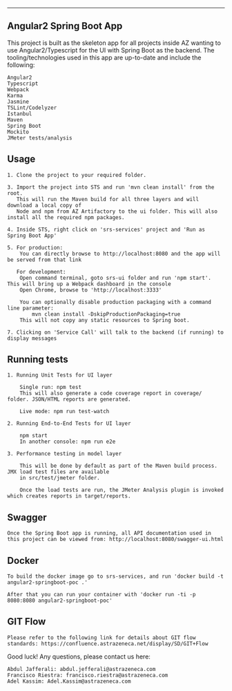 -------------------------
Angular2 Spring Boot App
-------------------------

  This project is built as the skeleton app for all projects inside AZ wanting to use Angular2/Typescript for the UI with Spring Boot as the backend. The tooling/technologies used
  in this app are up-to-date and include the following:

	Angular2
	Typescript
	Webpack
	Karma
	Jasmine
	TSLint/Codelyzer
	Istanbul
	Maven
	Spring Boot
	Mockito
	JMeter tests/analysis

	
  Usage	
  -----
  
	1. Clone the project to your required folder.
	
	3. Import the project into STS and run 'mvn clean install' from the root. 
	   This will run the Maven build for all three layers and will download a local copy of 
	   Node and npm from AZ Artifactory to the ui folder. This will also install all the required npm packages.
	
	4. Inside STS, right click on 'srs-services' project and 'Run as Spring Boot App'
	
	5. For production: 
		You can directly browse to http://localhost:8080 and the app will be served from that link
	   
	   For development: 
		Open command terminal, goto srs-ui folder and run 'npm start'. This will bring up a Webpack dashboard in the console
		Open Chrome, browse to 'http://localhost:3333'	
	
		You can optionally disable production packaging with a command line parameter: 
			mvn clean install -DskipProductionPackaging=true
		This will not copy any static resources to Spring boot.
	
	7. Clicking on 'Service Call' will talk to the backend (if running) to display messages
	
	
  Running tests
  -------------
  
    1. Running Unit Tests for UI layer

		Single run: npm test
		This will also generate a code coverage report in coverage/ folder. JSON/HTML reports are generated.
		
		Live mode: npm run test-watch
	
	2. Running End-to-End Tests for UI layer

		npm start
		In another console: npm run e2e

	3. Performance testing in model layer

		This will be done by default as part of the Maven build process. JMX load test files are available
		in src/test/jmeter folder.
		
		Once the load tests are run, the JMeter Analysis plugin is invoked which creates reports in target/reports.
	
	
  Swagger	
  -------
	Once the Spring Boot app is running, all API documentation used in this project can be viewed from: http://localhost:8080/swagger-ui.html 

	
  Docker
  ------
	To build the docker image go to srs-services, and run 'docker build -t angular2-springboot-poc .'

	After that you can run your container with 'docker run -ti -p 8080:8080 angular2-springboot-poc'	
	
	
  GIT Flow
  --------
 	Please refer to the following link for details about GIT flow standards: https://confluence.astrazeneca.net/display/SD/GIT+Flow

		
  Good luck! Any questions, please contact us here:
  
	
	Abdul Jafferali: abdul.jefferali@astrazeneca.com
	Francisco Riestra: francisco.riestra@astrazeneca.com
	Adel Kassim: Adel.Kassim@astrazeneca.com
